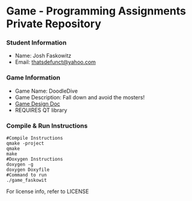 # Game - Programming Assignments Private Repository
### Student Information
  + Name: Josh Faskowitz
  + Email: thatsdefunct@yahoo.com

### Game Information
  + Game Name: DoodleDive 
  + Game Description: Fall down and avoid the mosters! 
  + [Game Design Doc](GameDesignDoc.md)
  + REQUIRES QT library 


### Compile & Run Instructions
```shell
#Compile Instructions
qmake -project 
qmake 
make 
#Doxygen Instructions
doxygen -g 
doxygen Doxyfile 
#Command to run
./game_faskowit
```

For license info, refer to LICENSE 

